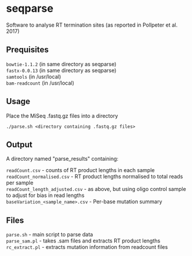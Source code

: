 # seqparse
Software to analyse RT termination sites (as reported in Pollpeter et al. 2017)

## Prequisites

`bowtie-1.1.2` (in same directory as seqparse) <br />
`fastx-0.0.13` (in same directory as seqparse) <br />
`samtools` (in /usr/local) <br />
`bam-readcount` (in /usr/local)

## Usage

Place the MiSeq .fastq.gz files into a directory

`./parse.sh <directory containing .fastq.gz files>`

## Output

A directory named "parse_results" containing:

`readCount.csv` - counts of RT product lengths in each sample <br />
`readCount_normalised.csv` - RT product lengths normalised to total reads per sample <br />
`readCount_length_adjusted.csv` - as above, but using oligo control sample to adjust for bias in read lengths <br />
`baseVariation_<sample_name>.csv` - Per-base mutation summary

## Files

`parse.sh` - main script to parse data <br />
`parse_sam.pl` - takes .sam files and extracts RT product lengths <br />
`rc_extract.pl` - extracts mutation information from readcount files <br />